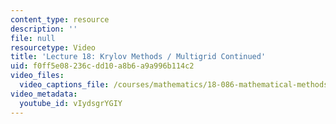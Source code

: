 ```yaml
---
content_type: resource
description: ''
file: null
resourcetype: Video
title: 'Lecture 18: Krylov Methods / Multigrid Continued'
uid: f0ff5e08-236c-dd10-a8b6-a9a996b114c2
video_files:
  video_captions_file: /courses/mathematics/18-086-mathematical-methods-for-engineers-ii-spring-2006/video-lectures/lecture-18-krylov-methods-multigrid-continued/vIydsgrYGIY.vtt
video_metadata:
  youtube_id: vIydsgrYGIY
---
```

